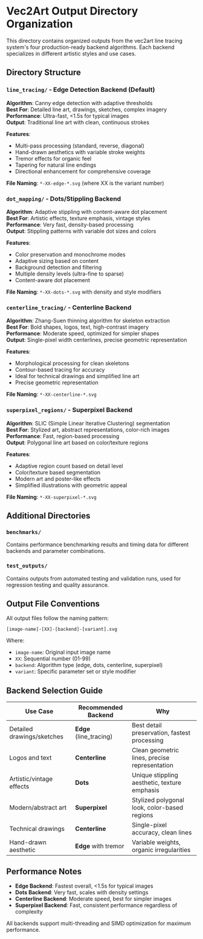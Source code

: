 # Vec2Art Output Directory Organization

This directory contains organized outputs from the vec2art line tracing system's four production-ready backend algorithms. Each backend specializes in different artistic styles and use cases.

## Directory Structure

### `line_tracing/` - Edge Detection Backend (Default)
**Algorithm**: Canny edge detection with adaptive thresholds  
**Best For**: Detailed line art, drawings, sketches, complex imagery  
**Performance**: Ultra-fast, <1.5s for typical images  
**Output**: Traditional line art with clean, continuous strokes  

**Features**:
- Multi-pass processing (standard, reverse, diagonal)
- Hand-drawn aesthetics with variable stroke weights
- Tremor effects for organic feel
- Tapering for natural line endings
- Directional enhancement for comprehensive coverage

**File Naming**: `*-XX-edge-*.svg` (where XX is the variant number)

### `dot_mapping/` - Dots/Stippling Backend
**Algorithm**: Adaptive stippling with content-aware dot placement  
**Best For**: Artistic effects, texture emphasis, vintage styles  
**Performance**: Very fast, density-based processing  
**Output**: Stippling patterns with variable dot sizes and colors  

**Features**:
- Color preservation and monochrome modes
- Adaptive sizing based on content
- Background detection and filtering
- Multiple density levels (ultra-fine to sparse)
- Content-aware dot placement

**File Naming**: `*-XX-dots-*.svg` with density and style modifiers

### `centerline_tracing/` - Centerline Backend
**Algorithm**: Zhang-Suen thinning algorithm for skeleton extraction  
**Best For**: Bold shapes, logos, text, high-contrast imagery  
**Performance**: Moderate speed, optimized for simpler shapes  
**Output**: Single-pixel width centerlines, precise geometric representation  

**Features**:
- Morphological processing for clean skeletons
- Contour-based tracing for accuracy
- Ideal for technical drawings and simplified line art
- Precise geometric representation

**File Naming**: `*-XX-centerline-*.svg`

### `superpixel_regions/` - Superpixel Backend
**Algorithm**: SLIC (Simple Linear Iterative Clustering) segmentation  
**Best For**: Stylized art, abstract representations, color-rich images  
**Performance**: Fast, region-based processing  
**Output**: Polygonal line art based on color/texture regions  

**Features**:
- Adaptive region count based on detail level
- Color/texture based segmentation
- Modern art and poster-like effects
- Simplified illustrations with geometric appeal

**File Naming**: `*-XX-superpixel-*.svg`

## Additional Directories

### `benchmarks/`
Contains performance benchmarking results and timing data for different backends and parameter combinations.

### `test_outputs/`
Contains outputs from automated testing and validation runs, used for regression testing and quality assurance.

## Output File Conventions

All output files follow the naming pattern:
```
[image-name]-[XX]-[backend]-[variant].svg
```

Where:
- `image-name`: Original input image name
- `XX`: Sequential number (01-99)
- `backend`: Algorithm type (edge, dots, centerline, superpixel)
- `variant`: Specific parameter set or style modifier

## Backend Selection Guide

| Use Case | Recommended Backend | Why |
|----------|-------------------|-----|
| Detailed drawings/sketches | **Edge** (line_tracing) | Best detail preservation, fastest processing |
| Logos and text | **Centerline** | Clean geometric lines, precise representation |
| Artistic/vintage effects | **Dots** | Unique stippling aesthetic, texture emphasis |
| Modern/abstract art | **Superpixel** | Stylized polygonal look, color-based regions |
| Technical drawings | **Centerline** | Single-pixel accuracy, clean lines |
| Hand-drawn aesthetic | **Edge** with tremor | Variable weights, organic irregularities |

## Performance Notes

- **Edge Backend**: Fastest overall, <1.5s for typical images
- **Dots Backend**: Very fast, scales with density settings
- **Centerline Backend**: Moderate speed, best for simpler images
- **Superpixel Backend**: Fast, consistent performance regardless of complexity

All backends support multi-threading and SIMD optimization for maximum performance.